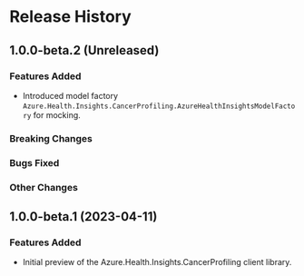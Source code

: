 # Release History

## 1.0.0-beta.2 (Unreleased)

### Features Added

- Introduced model factory `Azure.Health.Insights.CancerProfiling.AzureHealthInsightsModelFactory` for mocking.

### Breaking Changes

### Bugs Fixed

### Other Changes

## 1.0.0-beta.1 (2023-04-11)

### Features Added
- Initial preview of the Azure.Health.Insights.CancerProfiling client library.

